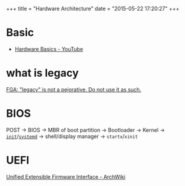 +++
title = "Hardware Architecture"
date = "2015-05-22 17:20:27"
+++
# Basic
- [Hardware Basics - YouTube](https://www.youtube.com/watch?v=9-KUm9YpPm0)

# what is legacy
[FGA: "legacy" is not a pejorative. Do not use it as such.](http://homepage.ntlworld.com/jonathan.deboynepollard/FGA/legacy-is-not-a-pejorative.html)

# BIOS

POST -> BIOS -> MBR of boot partition -> Bootloader -> Kernel ->
[`init`](https://wiki.archlinux.org/index.php/Init)/[`systemd`](https://wiki.archlinux.org/index.php/Systemd) -> shell/display manager -> `startx`/`xinit`

# UEFI
[Unified Extensible Firmware Interface - ArchWiki](https://wiki.archlinux.org/index.php/Unified_Extensible_Firmware_Interface)
